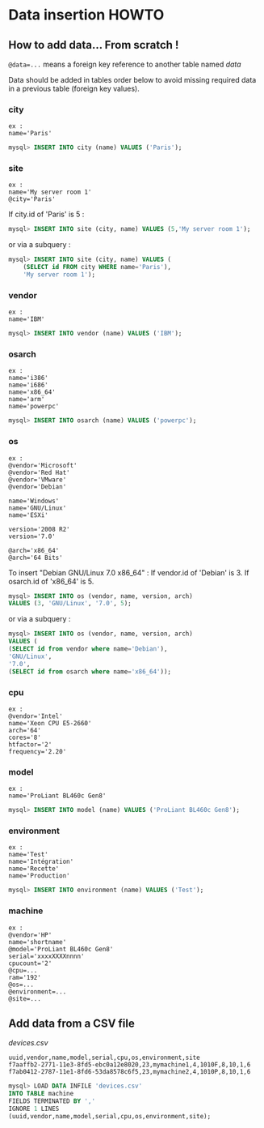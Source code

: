 # Data insertion HOWTO

## How to add data... From scratch !

`@data=...` means a foreign key reference to another table named _data_

Data should be added in tables order below to avoid missing required data in a
previous table (foreign key values).

### city
	ex :
	name='Paris'

```SQL
mysql> INSERT INTO city (name) VALUES ('Paris');
```

### site
	ex :
	name='My server room 1'
	@city='Paris'

If city.id of 'Paris' is 5 :
```SQL
mysql> INSERT INTO site (city, name) VALUES (5,'My server room 1');
```
or via a subquery :
```SQL
mysql> INSERT INTO site (city, name) VALUES (
	(SELECT id FROM city WHERE name='Paris'),
	'My server room 1');
```

### vendor
	ex :
	name='IBM'

```SQL
mysql> INSERT INTO vendor (name) VALUES ('IBM');
```

### osarch
	ex :
	name='i386'
	name='i686'
	name='x86_64'
	name='arm'
	name='powerpc'

```SQL
mysql> INSERT INTO osarch (name) VALUES ('powerpc');
```

### os
	ex :
	@vendor='Microsoft'
	@vendor='Red Hat'
	@vendor='VMware'
	@vendor='Debian'

	name='Windows'
	name='GNU/Linux'
	name='ESXi'

	version='2008 R2'
	version='7.0'

	@arch='x86_64'
	@arch='64 Bits'

To insert "Debian GNU/Linux 7.0 x86_64" :
If vendor.id of 'Debian' is 3.
If osarch.id of 'x86_64' is 5.

```SQL
mysql> INSERT INTO os (vendor, name, version, arch)
VALUES (3, 'GNU/Linux', '7.0', 5);
```
or via a subquery :
```SQL
mysql> INSERT INTO os (vendor, name, version, arch)
VALUES (
(SELECT id from vendor where name='Debian'),
'GNU/Linux',
'7.0',
(SELECT id from osarch where name='x86_64'));
```

### cpu
	ex :
	@vendor='Intel'
	name='Xeon CPU E5-2660'
	arch='64'
	cores='8'
	htfactor='2'
	frequency='2.20'

### model
	ex :
	name='ProLiant BL460c Gen8'

```SQL
mysql> INSERT INTO model (name) VALUES ('ProLiant BL460c Gen8');
```

### environment
	ex :
	name='Test'
	name='Intégration'
	name='Recette'
	name='Production'

```SQL
mysql> INSERT INTO environment (name) VALUES ('Test');
```

### machine
	ex :
	@vendor='HP'
	name='shortname'
	@model='ProLiant BL460c Gen8'
	serial='xxxxXXXXnnnn'
	cpucount='2'
	@cpu=...
	ram='192'
	@os=...
	@environment=...
	@site=...

## Add data from a CSV file
_devices.csv_

	uuid,vendor,name,model,serial,cpu,os,environment,site
	f7aaffb2-2771-11e3-8fd5-ebc0a12e8020,23,mymachine1,4,1010F,8,10,1,6
	f7ab0412-2787-11e1-8fd6-53da8578c6f5,23,mymachine2,4,1010P,8,10,1,6

```SQL
mysql> LOAD DATA INFILE 'devices.csv'
INTO TABLE machine 
FIELDS TERMINATED BY ','
IGNORE 1 LINES
(uuid,vendor,name,model,serial,cpu,os,environment,site);
```
